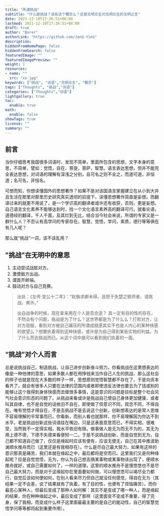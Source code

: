 ```yaml
---
title: "所谓挑战"
subtitle: "什么是挑战？该有这个概念么？还是无明众生对无明众生的无明之言"
date: 2021-12-10T17:26:51+08:00
lastmod: 2021-12-10T17:26:51+08:00
draft: true
author: "Borer"
authorLink: "https://github.com/JanU-YieG"
description:
hiddenFromHomePage: false
hiddenFromSearch: false
featuredImage: ""
featuredImagePreview: ""
weight: 1
resources:
- name: ""
  src: "xx.jpg"
keywords: ["挑战", "词语","无明众生", "概念"]
tags: ["Thoughts", "挑战","词语"]
categories: ["Thoughts","词语"]
lightgallery: true
toc:
  enable: true
math:
  enable: false
showTags: true
license: ""
summary: ""
---
```


## 前言
当你仔细思考我国很多词语时，发现不简单，里面所包含的思想，文字本身的意思，不简单，譬如：觉悟，自在，菩提，菩萨，智慧。语言表达思想，但并不能完全表达思想，对词语的理解有深浅之分别，且可名之则不全之，而道可道，非恒道；名可名，非恒名。

可想而知，你想读懂国外的思想著作？如果不是对该国语言掌握建立在从小到大并且生活在那里对那里历史研究真实透彻的前提下，读懂思想著作简直是妄想。而翻译过来的就更不用说了，是一个学识高的翻译者或许还有收获，否则，更是妄想。自己语言文化素养不能够达到时，找一个文化语言素养高的翻译可行。就看论语，道德经的翻译，千人千面，及其烂到无比，结合当今社会来说，所谓的专家又是一群什么人？不否认有高学问的专家存在。智慧，觉悟，学问，素质，德行等等俱在有几人呢？

那么就“挑战”一词，该不该乱用？

## "挑战"在无明中的意思
1. 主动尝试战胜对方。
2. 激使敌方出战。
3. 谓首开衅端。
4. 鼓动对方与自己竞赛。
> 出处：《左传·宣公十二年》：“赵旃求卿未得，且怒于失楚之致师者，请挑战，弗许。”
>
> 出自战争的时候，现在拿来用在个人是否合适？
> 其一定有目的性的存在，不然会有个问题，挑战是为了什么？这世界都是为了什么么？打败对方，让对方屈服，看到对方被自己碾压的所谓成就感其实不也是人内心的某种快感的欲望么？想要执着得到这种快感，或许是为自己得到某些实物的利益。为了什么而去挑战而已。从这个词中就可以看到我们执着的一面。

## “挑战”对个人而言
总是说挑战自己，制造挑战，让自己进步创新奋斗努力，你看挑战在这里想表达的像是一种他律的意思，如果多数人都在用挣钱来当作自己人生的挑战，那么这社会的样子也就是现在大多数的样子一样，思想原则觉悟智慧都不存在了，于是向资本看齐了，就会有很多人只要在法律的范围内或者即使违反法律也要去为了钱或别的能够让这个我得到身体快感而去做很多事情，这是意识的问题是目标是整个社会风气社会意识形态的问题了。从挑战来看或许是挑战自己使自己身体更加健康，或者叫其自律，也不是自觉的话依旧不自在，即使做了但意识不同，观念不同，不得自在。唯有觉悟才得自在，不是去挑战不是去说这个创新，创新想表达的是常人思维不容易理解的平常事而已，你看新，而别人看也就那样，你不易理解因为你达不到水平。老是挑战创新这些词语挂在嘴边，只是这表面意思而已，不得实相，很难受，当然我不一定得实相，我水平依旧有限。做事做人是无为而无不为的，其无为用上德不德，下德不失德来看便知一二。于是不说挑战创新，而是自觉到无为，自己都不知道自己做了，仅仅是缘起时应该有便有，应该无便无，自己在其中推波助澜顺水推舟而已（这里还是有我相存在）。什么是尽自己最大努力，如果有这样的意识那真是痛苦，我们本就在缘起之中，最后都将是空而已。这里我们又是何种缘起呢？应是自觉觉悟，无为，你认为自己想去搞某事物或某事物该出现了，便顺水推舟就好，或自己需要如何了，一样的道理，这里的顺水推舟不是慢悠悠也不是尽自己最大努力，而是对于这缘起你在里面要如何做，可以慢悠悠可以竭尽全力都行，自觉后该如何便如何，在别人看来尽力但自己就没任何感觉，得自在无为（其结果一定不会差，说了结果就有了执着，有了目的性，也便有了烦恼痛苦）。而你最恶心某种人，但最后变成了那种人如何解：其实不是变成了哪一种人，而是缘起的结果，你在种种缘起之中，最后变成了那样（这里面变不变成不重要，得了完身，保了我相，而变成什么样子这里面最最主要的是自己的能动性，自己的智慧觉悟学问等等都将起到重要作用）。

